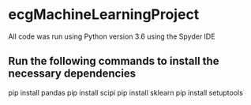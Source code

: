 # ecgMachineLearningProject
All code was run using Python version 3.6 using the Spyder IDE

## Run the following commands to install the necessary dependencies
pip install pandas
pip install scipi
pip install sklearn
pip install setuptools
